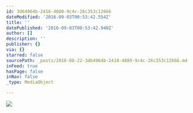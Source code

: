 ```yaml
---
id: 3d64964b-2418-4880-9c4c-26c353c12666
dateModified: '2016-09-03T00:53:42.554Z'
title: ''
datePublished: '2016-09-03T00:53:42.940Z'
author: []
description: ''
publisher: {}
via: {}
starred: false
sourcePath: _posts/2016-08-22-3d64964b-2418-4880-9c4c-26c353c12666.md
inFeed: true
hasPage: false
inNav: false
_type: MediaObject

---
```

![](https://the-grid-user-content.s3-us-west-2.amazonaws.com/8f1ae9af-75a0-440c-b97d-cffac12f9a60.jpg)